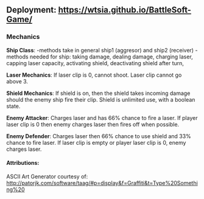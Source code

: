 ## **Deployment**: https://wtsia.github.io/BattleSoft-Game/

### Mechanics
**Ship Class**:
-methods take in general ship1 (aggresor) and ship2 (receiver)
-methods needed for ship: taking damage, dealing damage, charging laser, capping laser capacity, activating shield, deactivating shield after turn,  

**Laser Mechanics**:
If laser clip is 0, cannot shoot. Laser clip cannot go above 3. 

**Shield Mechanics**:
If shield is on, then the shield takes incoming damage should the enemy ship fire their clip.
Shield is unlimited use, with a boolean state.

**Enemy Attacker**:
Charges laser and has 66% chance to fire  a laser. If player laser clip is 0 then enemy charges laser then fires off when possible.

**Enemy Defender**:
Charges laser then 66% chance to use shield and 33% chance to fire laser. If laser clip is empty or player laser clip is 0, enemy charges laser.

#### Attributions:
ASCII Art Generator courtesy of: http://patorjk.com/software/taag/#p=display&f=Graffiti&t=Type%20Something%20
